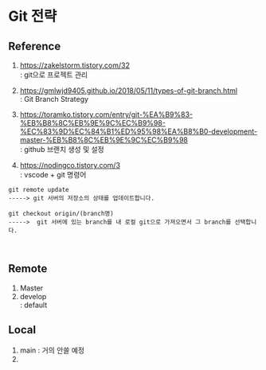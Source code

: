 # Git 전략

## Reference
1. https://zakelstorm.tistory.com/32  
: git으로 프로젝트 관리

2. https://gmlwjd9405.github.io/2018/05/11/types-of-git-branch.html  
: Git Branch Strategy  

3. https://toramko.tistory.com/entry/git-%EA%B9%83-%EB%B8%8C%EB%9E%9C%EC%B9%98-%EC%83%9D%EC%84%B1%ED%95%98%EA%B8%B0-development-master-%EB%B8%8C%EB%9E%9C%EC%B9%98  
: github 브랜치 생성 및 설정  

4. https://nodingco.tistory.com/3  
: vscode + git 명령어  
```
git remote update
-----> git 서버의 저장소의 상태를 업데이트합니다.

git checkout origin/(branch명)
----->  git 서버에 있는 branch를 내 로컬 git으로 가져오면서 그 branch를 선택합니다.



```

## Remote
1. Master
2. develop  
: default

## Local
1. main 
: 거의 안쓸 예정
2. 